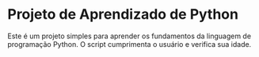 # Projeto de Aprendizado de Python
Este é um projeto simples para aprender os fundamentos da linguagem de programação Python.
O script cumprimenta o usuário e verifica sua idade.